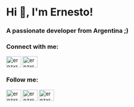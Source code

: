 <h1 align="left">Hi 👋, I'm Ernesto!</h1>
<h3 align="left">A passionate developer from Argentina ;)</h3>

<h3 align="left">Connect with me:</h3>
<p align="left">
<a href="https://linkedin.com/in/ernzxr" target="blank"><img align="center" src="https://raw.githubusercontent.com/rahuldkjain/github-profile-readme-generator/master/src/images/icons/Social/linked-in-alt.svg" alt="ernzxr" height="30" width="40" /></a>
<a href="https://instagram.com/ernzxr" target="blank"><img align="center" src="https://raw.githubusercontent.com/rahuldkjain/github-profile-readme-generator/master/src/images/icons/Social/instagram.svg" alt="ernzxr" height="30" width="40" /></a>
</p>

<h3 align="left">Follow me:</h3>
<p align="left">
<a href="https://twitter.com/ernzxr" target="blank"><img align="center" src="https://raw.githubusercontent.com/rahuldkjain/github-profile-readme-generator/master/src/images/icons/Social/twitter.svg" alt="ernzxr" height="30" width="40" /></a>
<a href="https://fb.com/ernzxr" target="blank"><img align="center" src="https://raw.githubusercontent.com/rahuldkjain/github-profile-readme-generator/master/src/images/icons/Social/facebook.svg" alt="ernzxr" height="30" width="40" /></a>
<a href="https://www.youtube.com/c/ernzxr" target="blank"><img align="center" src="https://raw.githubusercontent.com/rahuldkjain/github-profile-readme-generator/master/src/images/icons/Social/youtube.svg" alt="ernzxr" height="30" width="40" /></a>
</p>
